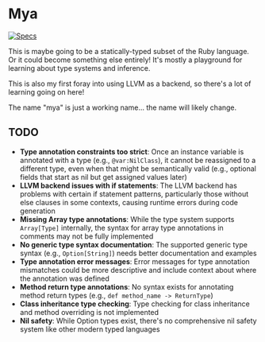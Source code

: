 # Mya

[![Specs](https://github.com/seven1m/mya/actions/workflows/specs.yml/badge.svg)](https://github.com/seven1m/mya/actions/workflows/specs.yml)

This is maybe going to be a statically-typed subset of the Ruby language. Or it could become something else entirely! It's mostly a playground for learning about type systems and inference.

This is also my first foray into using LLVM as a backend, so there's a lot of learning going on here!

The name "mya" is just a working name... the name will likely change.

## TODO

- **Type annotation constraints too strict**: Once an instance variable is annotated with a type (e.g., `@var:NilClass`), it cannot be reassigned to a different type, even when that might be semantically valid (e.g., optional fields that start as nil but get assigned values later)
- **LLVM backend issues with if statements**: The LLVM backend has problems with certain if statement patterns, particularly those without else clauses in some contexts, causing runtime errors during code generation
- **Missing Array type annotations**: While the type system supports `Array[Type]` internally, the syntax for array type annotations in comments may not be fully implemented
- **No generic type syntax documentation**: The supported generic type syntax (e.g., `Option[String]`) needs better documentation and examples
- **Type annotation error messages**: Error messages for type annotation mismatches could be more descriptive and include context about where the annotation was defined
- **Method return type annotations**: No syntax exists for annotating method return types (e.g., `def method_name -> ReturnType`)
- **Class inheritance type checking**: Type checking for class inheritance and method overriding is not implemented
- **Nil safety**: While Option types exist, there's no comprehensive nil safety system like other modern typed languages
